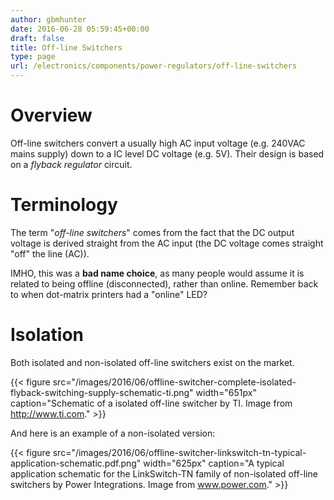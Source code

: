 ```yaml
---
author: gbmhunter
date: 2016-06-28 05:59:45+00:00
draft: false
title: Off-line Switchers
type: page
url: /electronics/components/power-regulators/off-line-switchers
---
```


# Overview

Off-line switchers convert a usually high AC input voltage (e.g. 240VAC mains supply) down to a IC level DC voltage (e.g. 5V). Their design is based on a _flyback regulator_ circuit. 

# Terminology

The term "_off-line switchers_" comes from the fact that the DC output voltage is derived straight from the AC input (the DC voltage comes straight "off" the line (AC)). 

IMHO, this was a **bad name choice**, as many people would assume it is related to being offline (disconnected), rather than online. Remember back to when dot-matrix printers had a "online" LED?

# Isolation

Both isolated and non-isolated off-line switchers exist on the market.

{{< figure src="/images/2016/06/offline-switcher-complete-isolated-flyback-switching-supply-schematic-ti.png" width="651px" caption="Schematic of a isolated off-line switcher by TI. Image from http://www.ti.com."  >}}

And here is an example of a non-isolated version:

{{< figure src="/images/2016/06/offline-switcher-linkswitch-tn-typical-application-schematic.pdf.png" width="625px" caption="A typical application schematic for the LinkSwitch-TN family of non-isolated off-line switchers by Power Integrations. Image from www.power.com."  >}}
